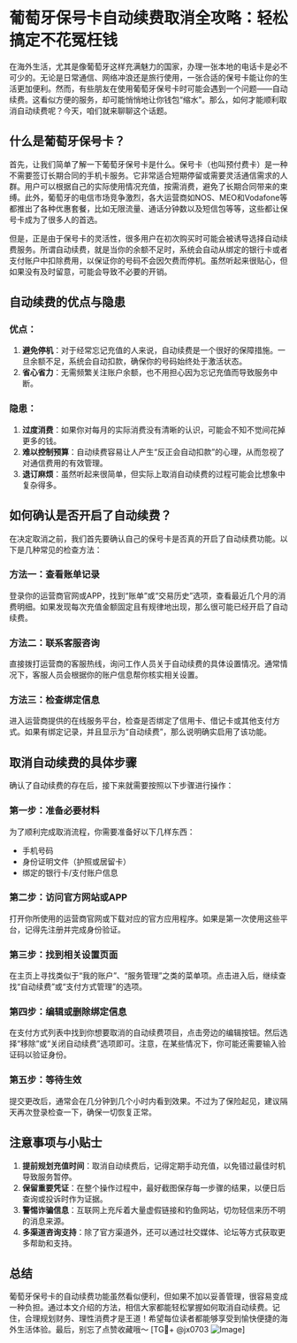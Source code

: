 # 葡萄牙保号卡自动续费取消全攻略：轻松搞定不花冤枉钱

在海外生活，尤其是像葡萄牙这样充满魅力的国家，办理一张本地的电话卡是必不可少的。无论是日常通信、网络冲浪还是旅行使用，一张合适的保号卡能让你的生活更加便利。然而，有些朋友在使用葡萄牙保号卡时可能会遇到一个问题——自动续费。这看似方便的服务，却可能悄悄地让你钱包“缩水”。那么，如何才能顺利取消自动续费呢？今天，咱们就来聊聊这个话题。

## 什么是葡萄牙保号卡？

首先，让我们简单了解一下葡萄牙保号卡是什么。保号卡（也叫预付费卡）是一种不需要签订长期合同的手机卡服务。它非常适合短期停留或需要灵活通信需求的人群。用户可以根据自己的实际使用情况充值，按需消费，避免了长期合同带来的束缚。此外，葡萄牙的电信市场竞争激烈，各大运营商如NOS、MEO和Vodafone等都推出了各种优惠套餐，比如无限流量、通话分钟数以及短信包等等，这些都让保号卡成为了很多人的首选。

但是，正是由于保号卡的灵活性，很多用户在初次购买时可能会被诱导选择自动续费服务。所谓自动续费，就是当你的余额不足时，系统会自动从绑定的银行卡或者支付账户中扣除费用，以保证你的号码不会因欠费而停机。虽然听起来很贴心，但如果没有及时留意，可能会导致不必要的开销。

## 自动续费的优点与隐患

### 优点：
1. **避免停机**：对于经常忘记充值的人来说，自动续费是一个很好的保障措施。一旦余额不足，系统会自动扣款，确保你的号码始终处于激活状态。
2. **省心省力**：无需频繁关注账户余额，也不用担心因为忘记充值而导致服务中断。

### 隐患：
1. **过度消费**：如果你对每月的实际消费没有清晰的认识，可能会不知不觉间花掉更多的钱。
2. **难以控制预算**：自动续费容易让人产生“反正会自动扣款”的心理，从而忽视了对通信费用的有效管理。
3. **退订麻烦**：虽然听起来很简单，但实际上取消自动续费的过程可能会比想象中复杂得多。

## 如何确认是否开启了自动续费？

在决定取消之前，我们首先要确认自己的保号卡是否真的开启了自动续费功能。以下是几种常见的检查方法：

### 方法一：查看账单记录
登录你的运营商官网或APP，找到“账单”或“交易历史”选项，查看最近几个月的消费明细。如果发现每次充值金额固定且有规律地出现，那么很可能已经开启了自动续费。

### 方法二：联系客服咨询
直接拨打运营商的客服热线，询问工作人员关于自动续费的具体设置情况。通常情况下，客服人员会根据你的账户信息帮你核实相关设置。

### 方法三：检查绑定信息
进入运营商提供的在线服务平台，检查是否绑定了信用卡、借记卡或其他支付方式。如果有绑定记录，并且显示为“自动续费”，那么说明确实启用了该功能。

## 取消自动续费的具体步骤

确认了自动续费的存在后，接下来就需要按照以下步骤进行操作：

### 第一步：准备必要材料
为了顺利完成取消流程，你需要准备好以下几样东西：
- 手机号码
- 身份证明文件（护照或居留卡）
- 绑定的银行卡/支付账户信息

### 第二步：访问官方网站或APP
打开你所使用的运营商官网或下载对应的官方应用程序。如果是第一次使用这些平台，记得先注册并完成身份验证。

### 第三步：找到相关设置页面
在主页上寻找类似于“我的账户”、“服务管理”之类的菜单项。点击进入后，继续查找“自动续费”或“支付方式管理”的选项。

### 第四步：编辑或删除绑定信息
在支付方式列表中找到你想要取消的自动续费项目，点击旁边的编辑按钮。然后选择“移除”或“关闭自动续费”选项即可。注意，在某些情况下，你可能还需要输入验证码以验证身份。

### 第五步：等待生效
提交更改后，通常会在几分钟到几个小时内看到效果。不过为了保险起见，建议隔天再次登录检查一下，确保一切恢复正常。

## 注意事项与小贴士

1. **提前规划充值时间**：取消自动续费后，记得定期手动充值，以免错过最佳时机导致服务暂停。
2. **保留重要凭证**：在整个操作过程中，最好截图保存每一步骤的结果，以便日后查询或投诉时作为证据。
3. **警惕诈骗信息**：互联网上充斥着大量虚假链接和钓鱼网站，切勿轻信来历不明的消息来源。
4. **多渠道咨询支持**：除了官方渠道外，还可以通过社交媒体、论坛等方式获取更多帮助和支持。

## 总结

葡萄牙保号卡的自动续费功能虽然看似便利，但如果不加以妥善管理，很容易变成一种负担。通过本文介绍的方法，相信大家都能轻松掌握如何取消自动续费。记住，合理规划财务、理性消费才是王道！希望每位读者都能够享受到愉快便捷的海外生活体验。最后，别忘了点赞收藏哦～ [TG💪+ @jx0703 ![Image](https://github.com/user-attachments/assets/dbca1d08-cadb-493c-b0ec-ad6f7a83f270)]